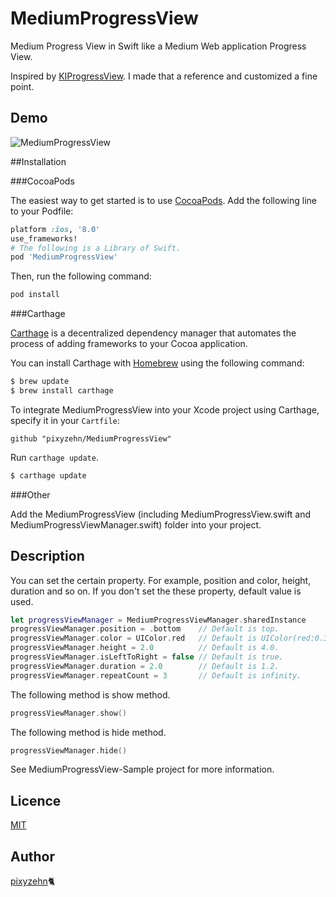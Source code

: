 MediumProgressView
====================

Medium Progress View in Swift like a Medium Web application Progress View.

Inspired by [KIProgressView](https://github.com/kaiinui/KIProgressView). I made that a reference and customized a fine point.

## Demo

![MediumProgressView](https://github.com/pixyzehn/MediumProgressView/blob/master/Assets/MediumProgressView.gif)

##Installation

###CocoaPods

The easiest way to get started is to use [CocoaPods](http://cocoapods.org/). Add the following line to your Podfile:

```ruby
platform :ios, '8.0'
use_frameworks!
# The following is a Library of Swift.
pod 'MediumProgressView'
```

Then, run the following command:

```ruby
pod install
```

###Carthage

[Carthage](https://github.com/Carthage/Carthage) is a decentralized dependency manager that automates the process of adding frameworks to your Cocoa application.

You can install Carthage with [Homebrew](http://brew.sh/) using the following command:

```bash
$ brew update
$ brew install carthage
```

To integrate MediumProgressView into your Xcode project using Carthage, specify it in your `Cartfile`:

```
github "pixyzehn/MediumProgressView"
```

Run `carthage update`.

```bash
$ carthage update
```

###Other

Add the MediumProgressView (including MediumProgressView.swift and  MediumProgressViewManager.swift) folder into your project.

## Description

You can set the certain property. For example, position and color, height, duration and so on. If you don't set the these property, default value is used.

```Swift
let progressViewManager = MediumProgressViewManager.sharedInstance
progressViewManager.position = .bottom    // Default is top.
progressViewManager.color = UIColor.red   // Default is UIColor(red:0.33, green:0.83, blue:0.44, alpha:1).
progressViewManager.height = 2.0          // Default is 4.0.
progressViewManager.isLeftToRight = false // Default is true.
progressViewManager.duration = 2.0        // Default is 1.2.
progressViewManager.repeatCount = 3       // Default is infinity.
```

The following method is show method.

```Swift
progressViewManager.show()
```

The following method is hide method.

```Swift
progressViewManager.hide()
```

See MediumProgressView-Sample project for more information.

## Licence

[MIT](https://github.com/pixyzehn/MediumProgressView/blob/master/LICENSE)

## Author

[pixyzehn](https://github.com/pixyzehn)🐈
